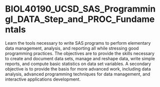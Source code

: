# BIOL40190_UCSD_SAS_ProgrammingI_DATA_Step_and_PROC_Fundamentals
Learn the tools necessary to write SAS programs to perform elementary data management, analysis, and reporting all while stressing good programming practices. The objectives are to provide the skills necessary to create and document data sets, manage and reshape data, write simple reports, and compute basic statistics on data set variables. A secondary objective is to provide the basis for more advanced work, including data analysis, advanced programming techniques for data management, and interactive applications development.
